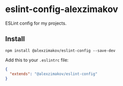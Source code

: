 # eslint-config-alexzimakov
ESLint config for my projects.

## Install

```shell
npm install @alexzimakov/eslint-config --save-dev
```

Add this to your `.eslintrc` file:

```json
{
  "extends": "@alexzimakov/eslint-config"
}
```
